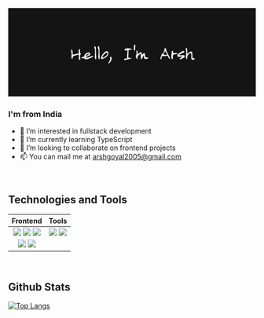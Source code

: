 <img src="./Images/header.png" width="100%" height="180px">


### I'm from India

- 👀 I’m interested in fullstack development
- 🌱 I’m currently learning TypeScript
- 💞️ I’m looking to collaborate on frontend projects
- 📫 You can mail me at arshgoyal2005@gmail.com

<br>

## Technologies and Tools

| Frontend |  Tools |
| :------: | :----: |
| <code><img src="https://cdn.jsdelivr.net/gh/devicons/devicon/icons/html5/html5-original-wordmark.svg" width="40px" /></code> <code><img src="https://cdn.jsdelivr.net/gh/devicons/devicon/icons/css3/css3-original-wordmark.svg" width="40px" /></code> <code><img src="https://cdn.jsdelivr.net/gh/devicons/devicon/icons/javascript/javascript-original.svg" width="40px" /></code>  | <code><img src="https://cdn.jsdelivr.net/gh/devicons/devicon/icons/vscode/vscode-original-wordmark.svg" width="40px" /></code> <code><img src="https://cdn.jsdelivr.net/gh/devicons/devicon/icons/git/git-original.svg" width="40px" /></code> |
| <code><img src="https://cdn.jsdelivr.net/gh/devicons/devicon/icons/sass/sass-original.svg" width="40px" /></code> <code><img src="https://cdn.jsdelivr.net/gh/devicons/devicon/icons/react/react-original-wordmark.svg" width="40px" /></code> | |

<br>

## Github Stats

[![Top Langs](https://github-readme-stats.vercel.app/api/top-langs/?username=arshWebDev&layout=compact)](https://www.github.com/arshWebDev)


